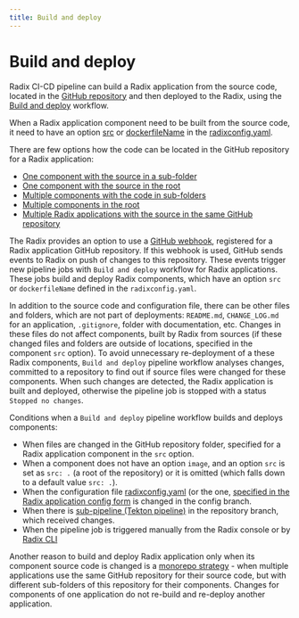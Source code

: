 ```yaml
---
title: Build and deploy
---
```


# Build and deploy

Radix CI-CD pipeline can build a Radix application from the source code, located in the [GitHub repository](../../start/requirements/#repository) and then deployed to the Radix, using the [Build and deploy](../../start/workflows/) workflow.

When a Radix application component need to be built from the source code, it need to have an option [src](../../references/reference-radix-config/#src) or [dockerfileName](../../references/reference-radix-config/#dockerfilename) in the [radixconfig.yaml](../../references/reference-radix-config). 

There are few options how the code can be located in the GitHub repository for a Radix application:
* [One component with the source in a sub-folder](./example-single-component-application-with-source-in-subfolder.md)
* [One component with the source in the root](./example-single-component-application-with-source-in-root.md)
* [Multiple components with the code in sub-folders](./example-multiple-components-application-with-source-in-subfolders.md)
* [Multiple components in the root](./example-multiple-components-application-with-source-in-root.md)
* [Multiple Radix applications with the source in the same GitHub repository](./example-monorepo-for-multiple-applications-with-same-repository.md)

The Radix provides an option to use a [GitHub webhook](https://docs.github.com/en/developers/webhooks-and-events/webhooks/about-webhooks), registered for a Radix application GitHub repository. If this webhook is used, GitHub sends events to Radix on push of changes to this repository. These events trigger new pipeline jobs with `Build and deploy` workflow for Radix applications. These jobs build and deploy Radix components, which have an option `src` or `dockerfileName` defined in the `radixconfig.yaml`.

In addition to the source code and configuration file, there can be other files and folders, which are not part of deployments: `README.md`, `CHANGE_LOG.md` for an application, `.gitignore`, folder with documentation, etc. Changes in these files do not affect components, built by Radix from sources (if these changed files and folders are outside of locations, specified in the component `src` option). To avoid unnecessary re-deployment of a these Radix components, `Build and deploy` pipeline workflow analyses changes, committed to a repository to find out if source files were changed for these components. When such changes are detected, the Radix application is built and deployed, otherwise the pipeline job is stopped with a status `Stopped no changes`. 

Conditions when a `Build and deploy` pipeline workflow builds and deploys components:
* When files are changed in the GitHub repository folder, specified for a Radix application component in the `src` option.
* When a component does not have an option `image`, and an option `src` is set as `src: .` (a root of the repository) or it is omitted (which falls down to a default value `src: .`).
* When the configuration file [radixconfig.yaml](../../references/reference-radix-config) (or the one, [specified in the Radix application config form](../monorepo/#custom-radix-configuration-file-name) is changed in the config branch.
* When there is [sub-pipeline (Tekton pipeline)](../sub-pipeline) in the repository branch, which received changes.
* When the pipeline job is triggered manually from the Radix console or by [Radix CLI](https://github.com/equinor/radix-cli)

Another reason to build and deploy Radix application only when its component source code is changed is a [monorepo strategy](../monorepo/) - when multiple applications use the same GitHub repository for their source code, but with different sub-folders of this repository for their components. Changes for components of one application do not re-build and re-deploy another application.
